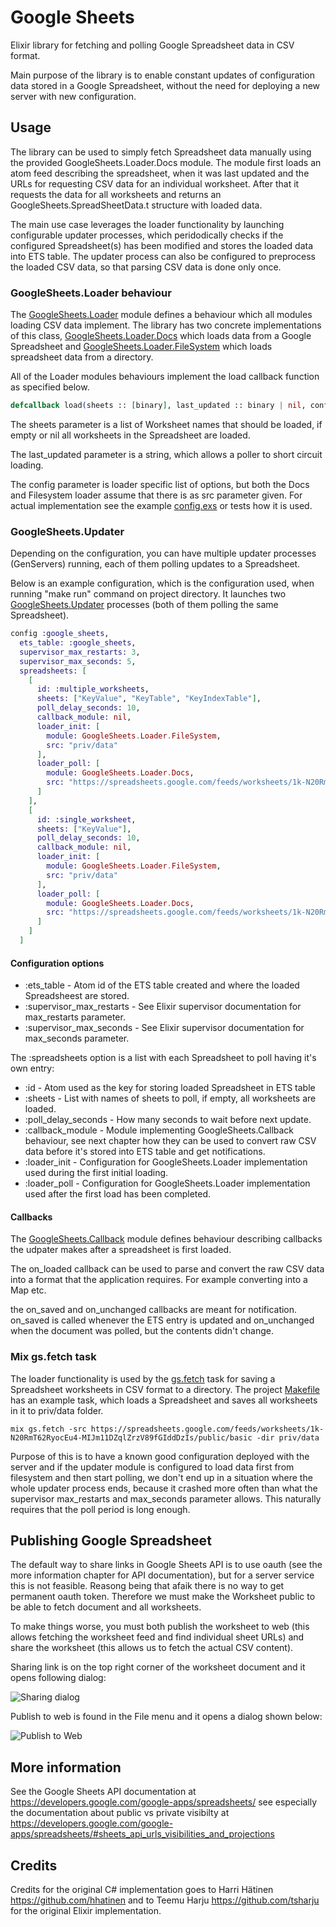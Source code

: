 # Google Sheets 

Elixir library for fetching and polling Google Spreadsheet data in CSV format. 

Main purpose of the library is to enable constant updates of configuration data stored in a Google Spreadsheet, without the need for deploying a new server with new configuration. 

## Usage

The library can be used to simply fetch Spreadsheet data manually using the provided GoogleSheets.Loader.Docs module. The module first loads an atom feed describing the spreadsheet, when it was last updated and the URLs for requesting CSV data for an individual worksheet. After that it requests the data for all worksheets and returns an GoogleSheets.SpreadSheetData.t structure with loaded data.

The main use case leverages the loader functionality by launching configurable updater processes, which peridodically checks if the configured Spreadsheet(s) has been modified and stores the loaded data into ETS table. The updater process can also be configured to preprocess the loaded CSV data, so that parsing CSV data is done only once.

### GoogleSheets.Loader behaviour

The [GoogleSheets.Loader](lib/google_sheets/loader.ex) module defines a behaviour which all modules loading CSV data implement. The library has two concrete implementations of this class, [GoogleSheets.Loader.Docs](lib/google_sheets/loader/docs.ex) which loads data from a Google Spreadsheet and [GoogleSheets.Loader.FileSystem](lib/google_sheets/loader/file_system.ex) which loads spreadsheet data from a directory.

All of the Loader modules behaviours implement the load callback function as specified below.

```elixir
defcallback load(sheets :: [binary], last_updated :: binary | nil, config :: Keyword.t) :: GoogleSheets.SpreadSheetData.t | :unchanged | :error
```

The sheets parameter is a list of Worksheet names that should be loaded, if empty or nil all worksheets in the Spreadsheet are loaded.

The last_updated parameter is a string, which allows a poller to short circuit loading.

The config parameter is loader specific list of options, but both the Docs and Filesystem loader assume that there is as src parameter given. For actual implementation see the example [config.exs](config/config.exs) or tests how it is used.

### GoogleSheets.Updater

Depending on the configuration, you can have multiple updater processes (GenServers) running, each of them polling updates to a Spreadsheet.

Below is an example configuration, which is the configuration used, when running "make run" command on project directory. It launches two [GoogleSheets.Updater](lib/updater.ex) processes (both of them polling the same Spreadsheet).

```elixir
config :google_sheets,
  ets_table: :google_sheets,
  supervisor_max_restarts: 3,
  supervisor_max_seconds: 5,
  spreadsheets: [
    [
      id: :multiple_worksheets,
      sheets: ["KeyValue", "KeyTable", "KeyIndexTable"],
      poll_delay_seconds: 10,
      callback_module: nil,
      loader_init: [
        module: GoogleSheets.Loader.FileSystem, 
        src: "priv/data"
      ],
      loader_poll: [
        module: GoogleSheets.Loader.Docs, 
        src: "https://spreadsheets.google.com/feeds/worksheets/1k-N20RmT62RyocEu4-MIJm11DZqlZrzV89fGIddDzIs/public/basic"
      ]
    ],
    [
      id: :single_worksheet,
      sheets: ["KeyValue"],
      poll_delay_seconds: 10,
      callback_module: nil,
      loader_init: [
        module: GoogleSheets.Loader.FileSystem, 
        src: "priv/data"
      ],
      loader_poll: [
        module: GoogleSheets.Loader.Docs, 
        src: "https://spreadsheets.google.com/feeds/worksheets/1k-N20RmT62RyocEu4-MIJm11DZqlZrzV89fGIddDzIs/public/basic"
      ]
    ]
  ]
```

#### Configuration options

* :ets_table - Atom id of the ETS table created and where the loaded Spreadsheest are stored.
* :supervisor_max_restarts - See Elixir supervisor documentation for max_restarts parameter.
* :supervisor_max_seconds - See Elixir supervisor documentation for max_seconds parameter.

The :spreadsheets option is a list with each Spreadsheet to poll having it's own entry:

* :id - Atom used as the key for storing loaded Spreadsheet in ETS table
* :sheets - List with names of sheets to poll, if empty, all worksheets are loaded.
* :poll_delay_seconds - How many seconds to wait before next update.
* :callback_module - Module implementing GoogleSheets.Callback behaviour, see next chapter how they can be used to convert raw CSV data before it's stored into ETS table and get notifications.
* :loader_init - Configuration for GoogleSheets.Loader implementation used during the first initial loading.
* :loader_poll - Configuration for GoogleSheets.Loader implementation used after the first load has been completed.

#### Callbacks

The [GoogleSheets.Callback](lib/callback.ex) module defines behaviour describing callbacks the udpater makes after a spreadsheet is first loaded.

The on_loaded callback can be used to parse and convert the raw CSV data into a format that the application requires. For example converting into a Map etc.

the on_saved and on_unchanged callbacks are meant for notification. on_saved is called whenever the ETS entry is updated and on_unchanged when the document was polled, but the contents didn't change.

### Mix gs.fetch task

The loader functionality is used by the [gs.fetch](lib/mix/task/gs.fetch.ex) task for saving a Spreadsheet worksheets in CSV format to a directory. The project [Makefile](Makefile) has an example task, which loads a Spreadsheet and saves all worksheets in it to priv/data folder.

```
mix gs.fetch -src https://spreadsheets.google.com/feeds/worksheets/1k-N20RmT62RyocEu4-MIJm11DZqlZrzV89fGIddDzIs/public/basic -dir priv/data
```

Purpose of this is to have a known good configuration deployed with the server and if the updater module is configured to load data first from filesystem and then start polling, we don't end up in a situation where the whole updater process ends, because it crashed more often than what the supervisor max_restarts and max_seconds parameter allows. This naturally requires that the poll period is long enough.

## Publishing Google Spreadsheet

The default way to share links in Google Sheets API is to use oauth (see the more information chapter for API documentation), but for a server service this is not feasible. Reasong being that afaik there is no way to get permanent oauth token. Therefore we must make the Worksheet public to be able to fetch document and all worksheets.

To make things worse, you must both publish the worksheet to web (this allows fetching the worksheet feed and find individual sheet URLs) and share the worksheet (this allows us to fetch the actual CSV content).

Sharing link is on the top right corner of the worksheet document and it opens following dialog:

![Sharing dialog](/docs/share_link.png)

Publish to web is found in the File menu and it opens a dialog shown below:

![Publish to Web](/docs/publish_to_web.png)

## More information

See the Google Sheets API documentation at https://developers.google.com/google-apps/spreadsheets/ see especially the documentation about public vs private visibilty at https://developers.google.com/google-apps/spreadsheets/#sheets_api_urls_visibilities_and_projections

## Credits

Credits for the original C# implementation goes to Harri Hätinen https://github.com/hhatinen and to Teemu Harju https://github.com/tsharju for the original Elixir implementation.

